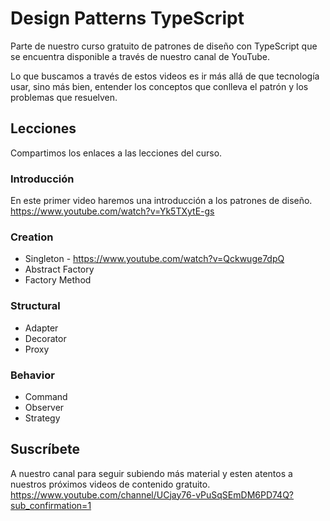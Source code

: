 # Design Patterns TypeScript
Parte de nuestro curso gratuito de patrones de diseño con TypeScript que se encuentra disponible a través de nuestro canal de YouTube.

Lo que buscamos a través de estos videos es ir más allá de que tecnología usar, sino más bien, entender los conceptos que conlleva el patrón y los problemas que resuelven.

## Lecciones
Compartimos los enlaces a las lecciones del curso.

### Introducción
En este primer video haremos una introducción a los patrones de diseño.
https://www.youtube.com/watch?v=Yk5TXytE-gs

### Creation
* Singleton - https://www.youtube.com/watch?v=Qckwuge7dpQ
* Abstract Factory
* Factory Method

### Structural
* Adapter
* Decorator
* Proxy

### Behavior
* Command
* Observer
* Strategy

## Suscríbete
A nuestro canal para seguir subiendo más material y esten atentos a nuestros próximos videos de contenido gratuito.
https://www.youtube.com/channel/UCjay76-vPuSqSEmDM6PD74Q?sub_confirmation=1
